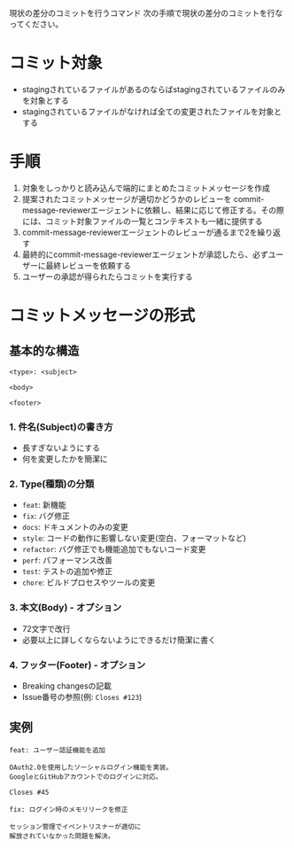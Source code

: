 現状の差分のコミットを行うコマンド
次の手順で現状の差分のコミットを行なってください。

# コミット対象
- stagingされているファイルがあるのならばstagingされているファイルのみを対象とする
- stagingされているファイルがなければ全ての変更されたファイルを対象とする

# 手順
1. 対象をしっかりと読み込んで端的にまとめたコミットメッセージを作成
2. 提案されたコミットメッセージが適切かどうかのレビューを commit-message-reviewerエージェントに依頼し、結果に応じて修正する。その際には、コミット対象ファイルの一覧とコンテキストも一緒に提供する
3. commit-message-reviewerエージェントのレビューが通るまで2を繰り返す
4. 最終的にcommit-message-reviewerエージェントが承認したら、必ずユーザーに最終レビューを依頼する
5. ユーザーの承認が得られたらコミットを実行する


# コミットメッセージの形式
## 基本的な構造

```
<type>: <subject>

<body>

<footer>
```

### 1. **件名(Subject)の書き方**
- 長すぎないようにする
- 何を変更したかを簡潔に

### 2. **Type(種類)の分類**
- `feat`: 新機能
- `fix`: バグ修正
- `docs`: ドキュメントのみの変更
- `style`: コードの動作に影響しない変更(空白、フォーマットなど)
- `refactor`: バグ修正でも機能追加でもないコード変更
- `perf`: パフォーマンス改善
- `test`: テストの追加や修正
- `chore`: ビルドプロセスやツールの変更

### 3. **本文(Body)** - オプション
- 72文字で改行
- 必要以上に詳しくならないようにできるだけ簡潔に書く

### 4. **フッター(Footer)** - オプション
- Breaking changesの記載
- Issue番号の参照(例: `Closes #123`)

## 実例

```
feat: ユーザー認証機能を追加

OAuth2.0を使用したソーシャルログイン機能を実装。
GoogleとGitHubアカウントでのログインに対応。

Closes #45
```

```
fix: ログイン時のメモリリークを修正

セッション管理でイベントリスナーが適切に
解放されていなかった問題を解決。
```

